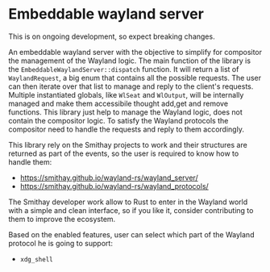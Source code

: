 # Embeddable wayland server
This is on ongoing development, so expect breaking changes.

An embeddable wayland server with the objective to simplify for compositor the management of the Wayland logic.
The main function of the library is the `EmbeddableWaylandServer::dispatch` function. It will return a list of `WaylandRequest`, a big enum that contains all the possible requests.
The user can then iterate over that list to manage and reply to the client's requests. 
Multiple instantiated globals, like `WlSeat` and `WlOutput`, will be internally managed and make them accessibile thought add,get and remove functions.
This library just help to manage the Wayland logic, does not contain the compositor logic.
To satisfy the Wayland protocols the compositor need to handle the requests and reply to them accordingly.

This library rely on the Smithay projects to work and their structures are returned as part of the events, so the user is required to know how to handle them:
- https://smithay.github.io/wayland-rs/wayland_server/
- https://smithay.github.io/wayland-rs/wayland_protocols/

The Smithay developer work allow to Rust to enter in the Wayland world with a simple and clean interface,
so if you like it, consider contributing to them to improve the ecosystem.

Based on the enabled features, user can select which part of the Wayland protocol he is going to support:
- `xdg_shell`
